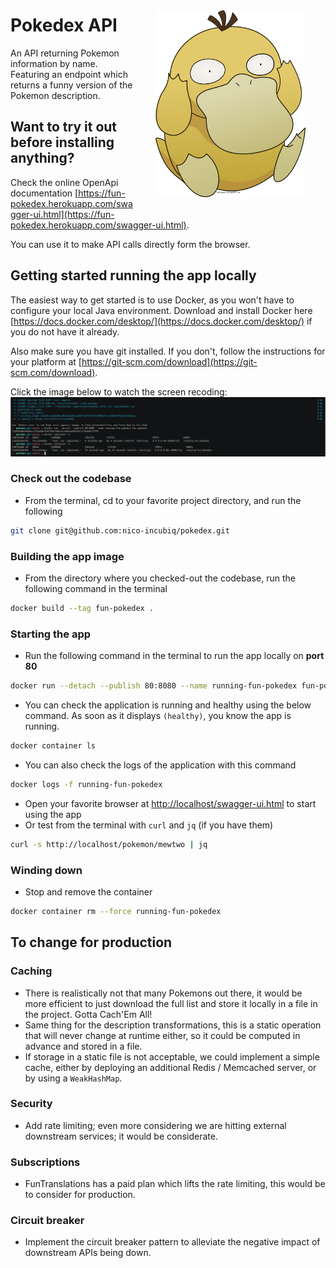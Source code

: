 <img align="right" style="width: 15rem; margin: 2rem" src="assets/psyduck.png">

# Pokedex API

An API returning Pokemon information by name.  
Featuring an endpoint which returns a funny version of the Pokemon description.

## Want to try it out before installing anything?
Check the online OpenApi documentation [https://fun-pokedex.herokuapp.com/swagger-ui.html](https://fun-pokedex.herokuapp.com/swagger-ui.html).

You can use it to make API calls directly form the browser.

## Getting started running the app locally
The easiest way to get started is to use Docker, as you won't have to configure your
local Java environment. Download and install Docker here [https://docs.docker.com/desktop/](https://docs.docker.com/desktop/)
if you do not have it already.

Also make sure you have git installed. If you don't, follow the instructions for your platform
at [https://git-scm.com/download](https://git-scm.com/download).

Click the image below to watch the screen recoding:
[![asciicast](assets/docker-asciinema.png)](https://asciinema.org/a/GGy0xfnDb925mcYqpbqBPxQt8)

### Check out the codebase
- From the terminal, cd to your favorite project directory, and run the following
```bash
git clone git@github.com:nico-incubiq/pokedex.git
```

### Building the app image
- From the directory where you checked-out the codebase, run the following command in the terminal
```bash
docker build --tag fun-pokedex .
```

### Starting the app
- Run the following command in the terminal to run the app locally on **port 80**
```bash
docker run --detach --publish 80:8080 --name running-fun-pokedex fun-pokedex
```
- You can check the application is running and healthy using the below command.
As soon as it displays `(healthy)`, you know the app is running.
```bash
docker container ls
```
- You can also check the logs of the application with this command
```bash
docker logs -f running-fun-pokedex
```
- Open your favorite browser at [http://localhost/swagger-ui.html](http://localhost/swagger-ui.html) to start using the app
- Or test from the terminal with `curl` and `jq` (if you have them)
```bash
curl -s http://localhost/pokemon/mewtwo | jq
```

### Winding down
- Stop and remove the container
```bash
docker container rm --force running-fun-pokedex
```

## To change for production
### Caching
- There is realistically not that many Pokemons out there, it would be more
efficient to just download the full list and store it locally in a file in
the project. Gotta Cach'Em All!
- Same thing for the description transformations, this is a static operation
that will never change at runtime either, so it could be computed in advance
and stored in a file.
- If storage in a static file is not acceptable, we could implement a simple cache, either
by deploying an additional Redis / Memcached server, or by using a `WeakHashMap`.

### Security
- Add rate limiting; even more considering we are hitting external downstream
services; it would be considerate.

### Subscriptions
- FunTranslations has a paid plan which lifts the rate limiting, this would be to
consider for production.

### Circuit breaker
- Implement the circuit breaker pattern to alleviate the negative impact of
downstream APIs being down.
